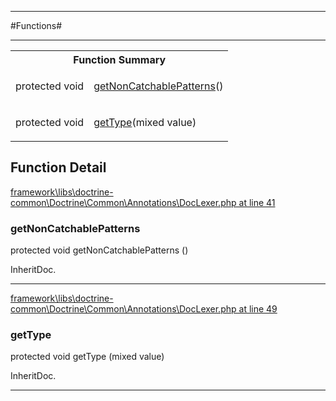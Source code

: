 - - -

#Functions#

- - -

<table id="summary_function" class="title">
<tr><th colspan="2" class="title">Function Summary</th></tr>
<tr>
<td><span class='k'>protected </span> <span class='nx'>void</span></td>
<td class="description"><p class="name"><a href="#getNonCatchablePatterns">getNonCatchablePatterns</a>()</p><p class="description"></p></td>
</tr>
<tr>
<td><span class='k'>protected </span> <span class='nx'>void</span></td>
<td class="description"><p class="name"><a href="#getType">getType</a>(mixed value)</p><p class="description"></p></td>
</tr>
</table>

<h2 id="detail_function">Function Detail</h2>

<a href="https://github.com/JeyDotC/Hirudo/blob/master/framework/libs/doctrine-common/Doctrine/Common/Annotations/DocLexer.php#L41" >framework\libs\doctrine-common\Doctrine\Common\Annotations\DocLexer.php at line 41</a>

<h3 id="getNonCatchablePatterns()">getNonCatchablePatterns</h3>
<span class='k'>protected </span> <span class='nx'>void</span> getNonCatchablePatterns ()

<div class="details">
<p></p>
<dl>
<dt>InheritDoc.</dt>
</dl>
</div>

- - -


<a href="https://github.com/JeyDotC/Hirudo/blob/master/framework/libs/doctrine-common/Doctrine/Common/Annotations/DocLexer.php#L49" >framework\libs\doctrine-common\Doctrine\Common\Annotations\DocLexer.php at line 49</a>

<h3 id="getType()">getType</h3>
<span class='k'>protected </span> <span class='nx'>void</span> getType (mixed value)

<div class="details">
<p></p>
<dl>
<dt>InheritDoc.</dt>
</dl>
</div>

- - -

